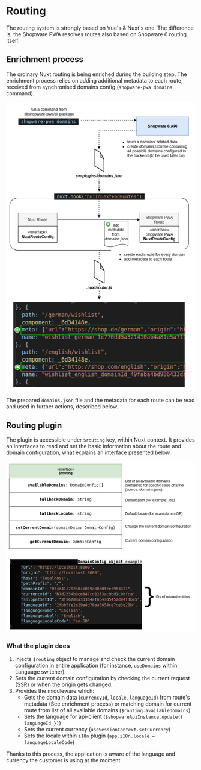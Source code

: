 # Routing

The routing system is strongly based on Vue's & Nuxt's one.
The difference is, the Shopware PWA resolves routes also based on Shopware 6 routing itself.

## Enrichment process

The ordinary Nuxt routing is being enriched during the building step. The enrichment process relies on adding additional metadata to each route, received from synchronised domains config (`shopware-pwa domains` command).


![building-a-routing](./../../assets/building-a-routing-flow.png)

The prepared `domains.json` file and the metadata for each route can be read and used in further actions, described below.


## Routing plugin

The plugin is accessible under `$routing` key, within Nuxt context. It provides an interfaces to read and set the basic information about the route and domain configuration, what explains an interface presented below.

![routing-plugin](./../../assets/routing-plugin.png)

### What the plugin does
1. Injects `$routing` object to manage and check the current domain configuration in entire application (for instance, `useDomains` within Language switcher).
2. Sets the current domain configuration by checking the current request (SSR) or when the origin gets changed.
3. Provides the middleware which:
    - Gets the domain data (`currencyId`, `locale`, `languageId`) from route's metadata (See enrichment process) or matching domain for current route from list of all available domains (`$routing.availableDomains`).
    - Sets the language for api-client (`$shopwareApiInstance.update({ languageId })`)
    - Sets the current currency (`useSessionContext.setCurrency`)
    - Sets the locale within `i18n` plugin (`app.i18n.locale = languageLocaleCode`)

Thanks to this process, the application is aware of the language and currency the customer is using at the moment.